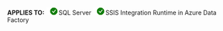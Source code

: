<Token>**APPLIES TO:** ![Yes](media/yes.png)SQL Server ![Yes](media/yes.png)SSIS Integration Runtime in Azure Data Factory</Token>
